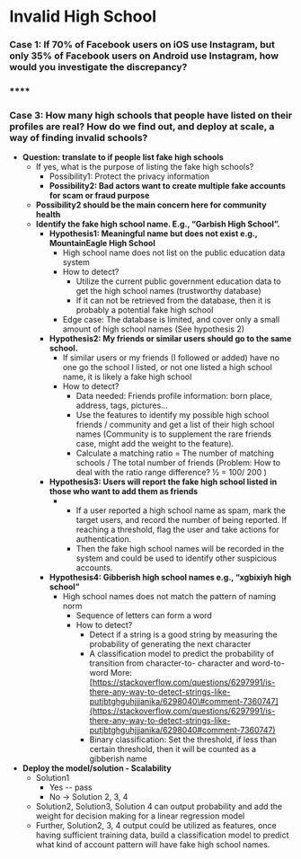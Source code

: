 # Invalid High School

### **Case 1:**  If 70% of Facebook users on iOS use Instagram, but only 35% of Facebook users on Android use Instagram, how would you investigate the discrepancy? 



### \*\*\*\*



### Case 3: **How many high schools that people have listed on their profiles are real? How do we find out, and deploy at scale, a way of finding invalid schools?**

* **Question: translate to if people list fake high schools**
  * If yes, what is the purpose of listing the fake high schools?
    * Possibility1: Protect the privacy information 
    * **Possibility2: Bad actors want to create multiple fake accounts for scam or fraud purpose** 
  * **Possibility2 should be the main concern here for community health** 
  * **Identify the fake high school name. E.g., “Garbish High School”.** 
    * **Hypothesis1: Meaningful name but does not exist e.g., MountainEagle High School** 
      * High school name does not list on the public education data system 
      * How to detect?
        * Utilize the current public government education data to get the high school names \(trustworthy database\)
        * If it can not be retrieved from the database, then it is probably a potential fake high school 
      * Edge case: The database is limited, and cover only a small amount of high school names \(See hypothesis 2\)
    * **Hypothesis2: My friends or similar users should go to the same school.** 
      * If similar users or my friends \(I followed or added\) have no one go the school I listed, or not one listed a high school name, it is likely a fake high school
      * How to detect?
        * Data needed: Friends profile information: born place, address, tags, pictures...
        * Use the features to identify my possible high school friends / community and get a list of their high school names \(Community is to supplement the rare friends case, might add the weight to the feature\). 
        * Calculate a matching ratio = The number of matching schools / The total number of friends \(Problem: How to deal with the ratio range difference? ½ = 100/ 200 \)
    * **Hypothesis3: Users will report the fake high school listed in those who want to add them as friends** 
      * * If a user reported a high school name as spam, mark the target users, and record the number of being reported. If reaching a threshold, flag the user and take actions for authentication. 
        * Then the fake high school names will be recorded in the system and could be used to identify other suspicious accounts. 
    * **Hypothesis4: Gibberish high school names e.g., “xgbixiyh high school”**
      * High school names does not match the pattern of naming norm
        * Sequence of letters can form a word
        * How to detect?
          * Detect if a string is a good string by measuring the probability of generating the next character
          * A classification model to predict the probability of transition from character-to- character and word-to-word   More: [https://stackoverflow.com/questions/6297991/is-there-any-way-to-detect-strings-like-putjbtghguhjjjanika/6298040\#comment-7360747](https://stackoverflow.com/questions/6297991/is-there-any-way-to-detect-strings-like-putjbtghguhjjjanika/6298040#comment-7360747)
          * Binary classification: Set the threshold, if less than certain threshold, then it will be counted as a gibberish name 
* **Deploy the model/solution - Scalability** 
  * Solution1 
    * Yes -- pass
    * No → Solution 2, 3, 4 
  * Solution2, Solution3, Solution 4 can output probability and add the weight for decision making for a linear regression model 
  * Further, Solution2, 3, 4 output could be utilized as features, once having sufficient training data, build a classification model to predict what kind of account pattern will have fake high school names. 

